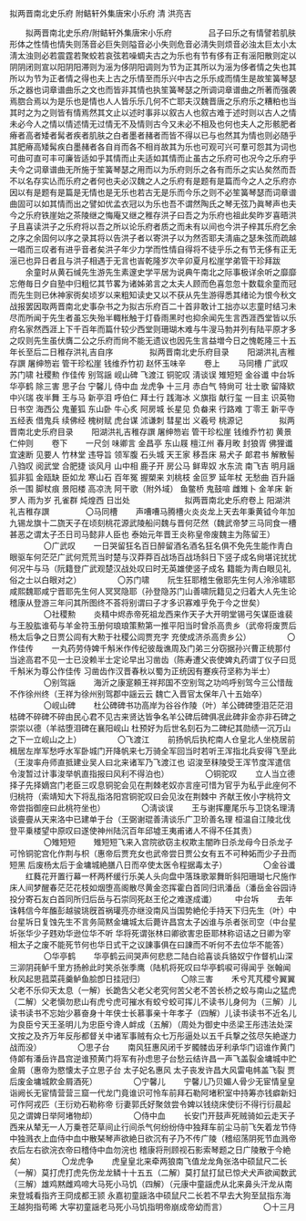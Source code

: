 <!-- { "loadSidebar": true } -->
拟两晋南北史乐府 附鲒轩外集唐宋小乐府 清 洪亮吉

　　拟两晋南北史乐府/附鲒轩外集唐宋小乐府 
　　
　　吕子曰乐之有情譬若肌肤形体之性情也情失则荡音必巨失则隘音必小失则危音必淸失则烦音必浊太巨太小太淸太浊则必若震霆若聚蛟若哀弦若噪蜩夫古之为乐也有节有侈有正有滛阳散则定以阴阴闭则宣以阳阴阳滞则为滛为侈阴阳调则为节为正其所以为滛为侈者情之失也其所以为节为正者情之得也夫上古之乐情至而乐兴中古之乐乐成而情生是故笙簧琴瑟乐之器也词章谱曲乐之文也而皆非其情也执笙簧琴瑟之所调词章谱曲之所著而强袭焉脗合焉以为是乐也是情也人人皆乐乐几何不亡耶夫汉魏晋唐之乐府乐之糟粕也当其时之为之则皆有情焉然其文止以述时事非以叙古人也叙古难于述时则以古人之情未必今人之情以情述情无过情无不及情则古今又未必不相及也何也夫人之形骸肥者瘠者高者矮者髯者疾者肌肤之白者墨者赭者而皆不得以已与也然其为情也则必随乎其肥瘠高矮髯疾白墨赭者各自肖而各不相肖故其为乐也可观可兴可羣可怨其为词也可曲可直可丰可廉皆适如乎其情而止夫适如其情而止虽古之乐府可也况今之乐府乎夫今之词章谱曲无所施于笙簧琴瑟之用而以为乐府则乐之各有而乐之实亾矣然而吾不以名存实亾而乐府之者何也夫必汉魏之人之乐府有是题有是篇而今之人之乐府亦因以有是题有是篇是无情也是无乐也若古无是乐而今乐之则不必笙簧琴瑟而词章谱曲固可以如其情而出之譬如优孟衣冠以为乐也吾不谓然陶氏之琴无弦乃眞琴声也夫今之乐府铁崖始之茶陵继之悔庵又继之稚存洪子曰吾之为乐府也祖此矣昨岁喜晤洪子且喜读洪子之乐府将以吾之所以论乐府者质之而未有以间也今洪子梓其乐府乞余之序之余固何以序之录其将以告洪子者以寄洪子以为然否耶夫淸庙之瑟朱弦而疏越一唱而三叹者有进乎音者矣洪子年少力学而性情自得将不徒乎乐之有节无侈有正无滛已也异日者且与洪子相遇于无言也峕乾隆岁次辛卯夏月松崖学弟管干珍拜跋 
　　余童时从黄石缄先生游先生素邃史学平居为说典午南北之际事极详余听之靡靡忘倦毎日夕自塾中归粗忆其节畧为诸姊弟言之太夫人顾而色喜忽忽十数载余童而冠而先生则已休神家衖矣顷岁以来粗知读史又以不获从先生游得悉其绪论为恨今秋文战报罢因取两晋南北史事杂书之为拟古乐府百二十首非敢计工拙亦以志童时结习未尽而所闻于先生者虽忘失殆半輙枨触于灯昏雨黑时也抑余闻先生言西涯西堂皆以乐府名家然西涯上下千百年而篇什较少西堂则珊瑚木难与牛溲马勃并列有陆平原才多之叹则先生虽伏膺二公之乐府而尙不能无遗议也因先生言益増今日之愧乾隆三十五年长至后二日稚存洪礼吉自序 
　　
　　拟两晋南北史乐府目录 
　　阳湖洪礼吉稚存譔 屠绅笏岩 管干珍松崖 钱维乔竹初 赵怀玉味辛 
　　卷上 
　　马同槽 广武叹 苏门啸 社稷勲 作佳传 别驾謡 岘山碑 飞渡江 铜驼叹 淸谈误 雉短短 金谷谶 中台坼 华亭鹤 除三害 思子台 宁馨儿 侍中血 龙虎争 十三月 赤白气 特尙可 壮士歌 留降欵 中兴瑞 夜半舞 王与马 新亭泪 呼伯仁 拜士行 践海冰 义旗指 献行玺 一目主 识英物 日书空 海西公 鬼董狐 东山卧 牛心炙 阿房城 长星见 负畚来 行路难 丁零王 新平寺 五经表 借鬼兵 续佛经 槐树赋 虎台谋 沭谦刺 彗星岀 义羲号 桃源记 
　　
　　拟两晋南北史乐府目录 
　　阳湖洪礼吉稚存譔 屠绅笏岩 管干珍松崖 钱维乔竹初 黄景仁仲则 
　　卷下 
　　一尺剑 味卿言 金昌亭 东山屐 檀江州 春月畋 封狼胥 佛狸谶 宜速断 见要人 竹林堂 违导旨 领军腹 石头城 天王家 移吾床 易犬子 郞君书 解散髻 八驺叹 阅武堂 合肥捷 谈风月 山中相 鹿子开 房公马 鲜卑奴 水东流 南飞吉 明月謡 狐非狐 金瓯缺 臣如龙 寒山石 百年冤 握槊来 刘桃枝 金叵罗 延年杖 无愁曲 百升謡 杀一围 脚杖痕 景阳楼 高凉洗 阿干歌（附外域） 鱼鳖桥 鬼鼓喧 雌雉卜 金羊床 新罗人 雨为岁 孔雀群 炖煌西 日岀处 
　　
　　
　　拟两晋南北史乐府卷上 阳湖洪礼吉稚存譔 
　　
　　〇马同槽 
　　声嘈嘈马腾槽火炎炎龙上天去年秉黄钺今年加九锡龙旗十二旒天子在顷刻桃花源武陵船问魏与晋何茫然（魏武帝梦三马同食一槽甚恶之谓太子丕日司马懿非人臣也 泰始元年晋王炎称皇帝废魏主为陈留王） 
　　
　　〇广武叹 
　　一日哭留狂名百日醉留酒名酒名狂名俱不免先生能作靑白眼驱车何茫茫广武何荒荒当时楚与汉莽莽百战场百战场斜日下竖子成名尙堪诧扰扰何况牛与马（阮籍登广武观楚汉战处叹曰时无英雄使竖子成名 籍能为靑白眼见礼俗之士以白眼对之） 
　　
　　〇苏门啸 
　　阮生狂耶稽生傲耶先生何人泠泠啸耶咸熙魏耶咸宁晋耶先生何人冥冥隐耶（孙登隐苏门山善啸阮籍见之归着大人先生论 稽康从登游三年问其所图终不荅将别谓曰子才多识寡难乎免于今之世矣） 
　　
　　〇社稷勲 
　　炎精中烬赤帝死祖龙西来作天子大开明堂锡弓矢谋臣谁裴与王股肱谁荀与羊金符玉册何琅琅策勲第一推平阳当时曾杀高贵乡（武帝将废贾后杨太后争之日贾公闾有大勲于社稷公闾贾充字 充使成济杀高贵乡公） 
　　
　　〇作佳传 
　　一丸药劳侍婢千斛米作传纪彼哉谯周及门弟三分窃据孙兴曹正统那付当途高君不见一士已没赖半士定论早出习凿齿（陈寿遭父丧使婢丸药谓丁仪子曰觅千斛米为尊公作佳传 习凿齿作汉晋春秋以蜀为正统因有蹇疾苻坚称为半士） 
　　
　　〇别驾謡 
　　海沂之康寔頼王祥邦国不空别驾之功呜呼别驾今三公惜哉不作徐州终（王祥为徐州别驾郡中謡云云 魏亡入晋官太保年八十五始卒） 
　　
　　〇岘山碑 
　　杜公碑碑书功高岸为谷谷作陵（叶）羊公碑碑堕泪茫茫泪枯碑不碎碑不碎由民心君不见古来贤达皆争名羊公碑后碑俱冺此碑非金亦非石碑之崇崇以德（羊祜堕泪碑在襄阳岘山 杜预好为后世名刻石为二碑纪其勋绩一沉万山之下一立岘山之上） 
　　
　　〇飞渡江 
　　前扬帆后执柁南人仓皇北人坐桡居前楫居左岸军愁呼水军卧城门开降帆来七万骑全军回当时若听王浑指北兵安得飞至此（王浚率舟师直抵建业吴人曰北来诸军乃飞渡江也 诏浚至秣陵受王浑节度浑遣信令浚暂过计事浚举帆直指报曰风利不得泊也） 
　　
　　〇铜驼叹 
　　立人当立德择子先择嫡宫门老臣三叹息铜驼会见在荆棘老奴亦言座可惜为官乎为私乎此座何不归桃符（索靖知大下将乱指洛阳宫铜驼叹曰会见汝在荆棘中 齐献王攸小字桃符文帝尝指御座曰此桃符坐也） 
　　
　　〇淸谈误 
　　王与谢挥麈尾乐与卫饶名理淸谈亹亹从天来洛中已建单于台（王弼谢琨善淸谈乐广卫玠善名理 桓温自江陵北伐登平乗楼望中原叹曰遂使神州陆沉百年邱墟王夷甫诸人不得不任其责） 
　　
　　〇雉短短 
　　雉短短飞来入宫院欲窃主权欺主闇昨日杀龙母今日杀龙子可怜铜驼宫化作荆与枳（惠帝后贾充女也武帝尝日贾公女有五不可种妬而少子丑而短黑 后废杨太后于金墉城絶膳八日而卒使太医令程据毒太子） 
　　
　　〇金谷谶 
　　红蕤花开置行幕一杯两杯缓行乐美人头向盘中落珠歌翠舞昕斜阳珊瑚七尺施作床人间梦醒春茫茫花枝如烟堕高阁散尽黄金恣挥霍白首同归讯潘岳（潘岳金谷园诗投分寄石友白首同所归后岳与石崇同死赵王伦之难遂成谶） 
　　中台坼 
　　去年诛韩信今年醢彭越骏珧旣首祸瓘亮亦继没南风当国势絶伦手持天下归先生（叶）中台星坼日复蚀先生不言务简黙金墉城太后薨许昌宫太子凶谁与杀者张司空（中台星圻张华少子韪劝华逊位华不听 华将死谓张林曰卿欲害忠臣耶林称诏诘之日卿为宰相太子之废不能死节何也华日式干之议諌事俱在曰諌而不听何不去位华不能答） 
　　
　　〇华亭鹤 
　　华亭鹤云间哭声何悲悲二陆白祫喜谈兵貉奴宁作督机山深三泖阴莼鲈千里方扬舲此时笑杀张季鹰（陆机将死叹曰华亭鹤唳可得闻乎 张翰闻秋风起思菰菜莼羹鲈鱼脍卽日挂冠归） 
　　
　　〇除三害 
　　禾兮芃芃稷兮翼翼父老不乐仰天太息（一解）长跪吿父老父老究何苦父老不苦长桥之蛟与南山之猛虎（二解）父老愼勿悲山有虎兮虎可摧水有蛟兮蛟可挥儿不读书儿身何为（三解）儿读书读书不忘始少慕奋身十年侠士长慕事亲十年孝子（四解）儿读书读书不近名儿为良臣兮天王圣明儿为忠臣兮谗人衅成（五解）（周处为御史中丞梁王彤违法处深文按之及齐万年反彤都督关中诸军事贼有众七万彤逼处以五千兵撃之弦尽矢絶遂力战而没） 
　　
　　〇思子台 
　　南风狂惠风闭千岁髑髅齿牙利承华门诏谁作黄门侍郞有潘岳许昌宫逆谁预黄门将军有孙虑思子台愁云结许昌一声飞盖裂金墉城中贮金屑（惠帝为愍懐太子立思子台 太子妃名惠风 太子丧发许昌大风雷电帏盖飞裂 贾后废金墉城飮金屑酒死） 
　　
　　〇宁馨儿 
　　宁馨儿乃贝媚人骨少无宦情皇皇诣阙长无宦情营营三窟一代龙门竟谁识可怜车前拜石勒阿堵积室中持筹亦钱癖新妇可作阿戎匹（王衍劝石勒称帝 衍妻郭氏好聚敛尝令婢以钱绕床使衍不得行衍晨起见之谓婢日举阿堵物却） 
　　
　　〇侍中血 
　　长安门开鼓声死贼骑如云走天子西来从辇无一人万乗苍茫草间止行间杀气何纷纷侍中独拜车前尘马前飞矢着龙节侍中独溅衣上血侍中血中散琹琴声欲絶日欲沉有子乃不传广陵（稽绍荡阴死节血溅帝衣后左右欲浣衣帝曰稽侍中血勿浣也 稽康将刑顾视石影索琴题之日广陵散于今絶矣） 
　　
　　〇龙虎争 
　　虎皇皇北来牵两狼南飞值龙龙角张洛中硕鼠尺二长（一解）莫打虎打虎先伤龙龙鳞十十五五（二解）莫打鼠打鼠已惊犬犬声欲闻数武（三解）雄鸡黙雌鸡啼大马死小马饥（四解）（元康中童謡虎从北来鼻头汗龙从南来登城看指齐王冏成都王颕 永嘉初童謡洛中硕鼠尺二长若不早去大狗至鼠指东海王越狗指苟晞 大寜初童謡老马死小马饥指明帝崩成帝幼而言） 
　　
　　〇十三月 
